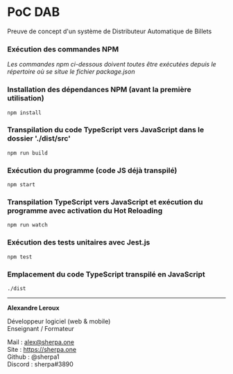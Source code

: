 # PoC DAB

Preuve de concept d'un système de Distributeur Automatique de Billets

### Exécution des commandes NPM

_Les commandes npm ci-dessous doivent toutes être exécutées depuis le répertoire où se situe le fichier package.json_

### Installation des dépendances NPM (avant la première utilisation)

`npm install`

### Transpilation du code TypeScript vers JavaScript dans le dossier './dist/src'

`npm run build`

### Exécution du programme (code JS déjà transpilé)

`npm start`

### Transpilation TypeScript vers JavaScript et exécution du programme avec activation du Hot Reloading

`npm run watch`

### Exécution des tests unitaires avec Jest.js

`npm test`

### Emplacement du code TypeScript transpilé en JavaScript

`./dist`

---

**Alexandre Leroux**

Développeur logiciel (web & mobile)<br/>
Enseignant / Formateur

Mail : alex@sherpa.one<br/>
Site : https://sherpa.one<br/>
Github : @sherpa1<br/>
Discord : sherpa#3890<br/>
